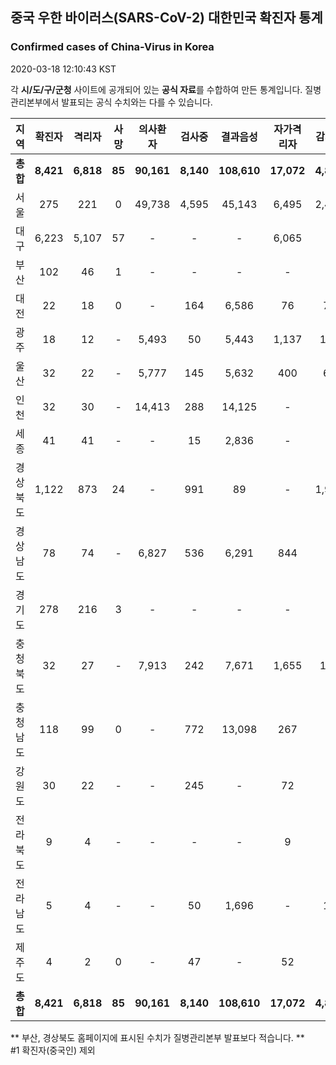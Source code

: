 
## 중국 우한 바이러스(SARS-CoV-2) 대한민국 확진자 통계
### Confirmed cases of China-Virus in Korea
2020-03-18 12:10:43 KST

각 **시/도/구/군청** 사이트에 공개되어 있는 **공식 자료**를 수합하여 만든 통계입니다.
질병관리본부에서 발표되는 공식 수치와는 다를 수 있습니다.


|  지역  | 확진자 |  격리자  |  사망  |  의사환자  |  검사중  |  결과음성  |  자가격리자  |  감시중  |  감시해제  |  퇴원  |
|:------:|:------:|:--------:|:--------:|:----------:|:--------:|:----------------:|:------------:|:--------:|:----------:|:--:|
|**총합**|**8,421**|**6,818**|**85**|**90,161**|**8,140**|**108,610**|**17,072**|**4,843**|**15,246**|**1,518**|
|서울|275|221|0|49,738|4,595|45,143|6,495|2,469|4,026|54|
|대구|6,223|5,107|57|-|-|-|6,065|-|-|1,059|
|부산|102|46|1|-|-|-|-|-|-|55|
|대전|22|18|0|-|164|6,586|76|76|412|4|
|광주|18|12|-|5,493|50|5,443|1,137|102|1,035|6|
|울산|32|22|-|5,777|145|5,632|400|62|338|10|
|인천|32|30|-|14,413|288|14,125|-|-|-|2|
|세종|41|41|-|-|15|2,836|-|-|-|-|
|경상북도|1,122|873|24|-|991|89|-|1,967|7,730|225|
|경상남도|78|74|-|6,827|536|6,291|844|-|-|4|
|경기도|278|216|3|-|-|-|-|-|-|59|
|충청북도|32|27|-|7,913|242|7,671|1,655|156|1,499|5|
|충청남도|118|99|0|-|772|13,098|267|-|-|19|
|강원도|30|22|-|-|245|-|72|-|-|8|
|전라북도|9|4|-|-|-|-|9|-|-|5|
|전라남도|5|4|-|-|50|1,696|-|11|206|1|
|제주도|4|2|0|-|47|-|52|-|-|2|
|**총합**|**8,421**|**6,818**|**85**|**90,161**|**8,140**|**108,610**|**17,072**|**4,843**|**15,246**|**1,518**|


** 부산, 경상북도 홈페이지에 표시된 수치가 질병관리본부 발표보다 적습니다. **<br>
#1 확진자(중국인) 제외
    